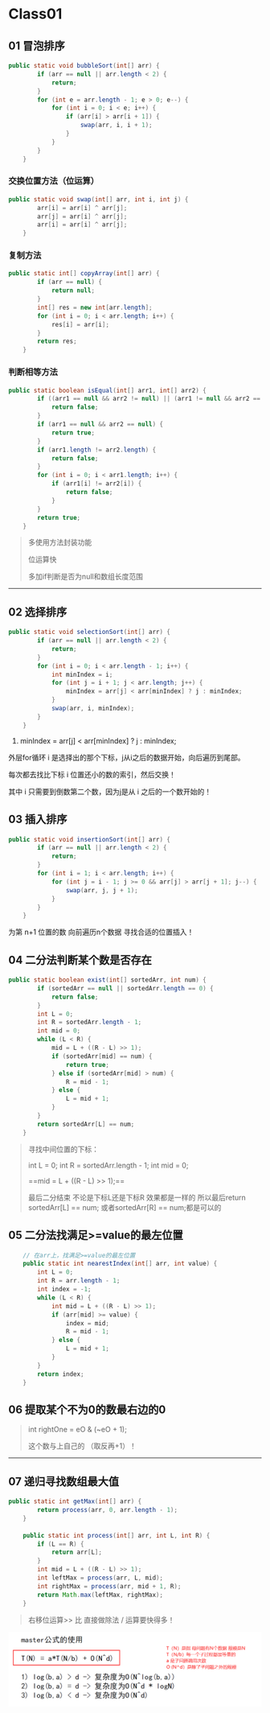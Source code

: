 # Class01

## 01 冒泡排序

````java
public static void bubbleSort(int[] arr) {
		if (arr == null || arr.length < 2) {
			return;
		}
		for (int e = arr.length - 1; e > 0; e--) {
			for (int i = 0; i < e; i++) {
				if (arr[i] > arr[i + 1]) {
					swap(arr, i, i + 1);
				}
			}
		}
	}
````

### 交换位置方法（位运算）

```java
public static void swap(int[] arr, int i, int j) {
		arr[i] = arr[i] ^ arr[j];
		arr[j] = arr[i] ^ arr[j];
		arr[i] = arr[i] ^ arr[j];
	}
```

### 复制方法

```java
public static int[] copyArray(int[] arr) {
		if (arr == null) {
			return null;
		}
		int[] res = new int[arr.length];
		for (int i = 0; i < arr.length; i++) {
			res[i] = arr[i];
		}
		return res;
	}
```

### 判断相等方法

```java
public static boolean isEqual(int[] arr1, int[] arr2) {
		if ((arr1 == null && arr2 != null) || (arr1 != null && arr2 == null)) {
			return false;
		}
		if (arr1 == null && arr2 == null) {
			return true;
		}
		if (arr1.length != arr2.length) {
			return false;
		}
		for (int i = 0; i < arr1.length; i++) {
			if (arr1[i] != arr2[i]) {
				return false;
			}
		}
		return true;
	}
```



> 多使用方法封装功能
>
> 位运算快
>
> 多加if判断是否为null和数组长度范围

---

## 02 选择排序

```java
public static void selectionSort(int[] arr) {
		if (arr == null || arr.length < 2) {
			return;
		}
		for (int i = 0; i < arr.length - 1; i++) {
			int minIndex = i;
			for (int j = i + 1; j < arr.length; j++) {
				minIndex = arr[j] < arr[minIndex] ? j : minIndex;
			}
			swap(arr, i, minIndex);
		}
	}
```



1. minIndex = arr[j] < arr[minIndex] ? j : minIndex;

外层for循环 i 是选择出的那个下标，j从i之后的数据开始，向后遍历到尾部。

每次都去找比下标 i 位置还小的数的索引，然后交换！

其中 i 只需要到倒数第二个数，因为j是从 i 之后的一个数开始的！



## 03 插入排序

```java 
public static void insertionSort(int[] arr) {
		if (arr == null || arr.length < 2) {
			return;
		}
		for (int i = 1; i < arr.length; i++) {
			for (int j = i - 1; j >= 0 && arr[j] > arr[j + 1]; j--) {
				swap(arr, j, j + 1);
			}
		}
	}
```

为第 n+1 位置的数 向前遍历n个数据 寻找合适的位置插入！



## 04 二分法判断某个数是否存在

```java
public static boolean exist(int[] sortedArr, int num) {
		if (sortedArr == null || sortedArr.length == 0) {
			return false;
		}
		int L = 0;
		int R = sortedArr.length - 1;
		int mid = 0;
		while (L < R) {
			mid = L + ((R - L) >> 1);
			if (sortedArr[mid] == num) {
				return true;
			} else if (sortedArr[mid] > num) {
				R = mid - 1;
			} else {
				L = mid + 1;
			}
		}
		return sortedArr[L] == num;
	}
```

> 寻找中间位置的下标：
>
> int L = 0;
> int R = sortedArr.length - 1;
> int mid = 0;
>
> ==mid = L + ((R - L) >> 1);==
>
> 最后二分结束 不论是下标L还是下标R 效果都是一样的 所以最后return sortedArr[L] == num; 或者sortedArr[R] == num;都是可以的

## 05 二分法找满足>=value的最左位置

```java
	// 在arr上，找满足>=value的最左位置
	public static int nearestIndex(int[] arr, int value) {
		int L = 0;
		int R = arr.length - 1;
		int index = -1;
		while (L < R) {
			int mid = L + ((R - L) >> 1);
			if (arr[mid] >= value) {
				index = mid;
				R = mid - 1;
			} else {
				L = mid + 1;
			}
		}
		return index;
	}

```

## 06 提取某个不为0的数最右边的0

> int rightOne = eO & (~eO + 1);
>
> 这个数与上自己的 （取反再+1）！



-----

## 07 递归寻找数组最大值

```java
public static int getMax(int[] arr) {
		return process(arr, 0, arr.length - 1);
	}

	public static int process(int[] arr, int L, int R) {
		if (L == R) {
			return arr[L];
		}
		int mid = L + ((R - L) >> 1);
		int leftMax = process(arr, L, mid);
		int rightMax = process(arr, mid + 1, R);
		return Math.max(leftMax, rightMax);
	}
```

> 右移位运算>> 比 直接做除法 / 运算要快得多！

![image-20220415092254194](Class01/image-20220415092254194.png)



